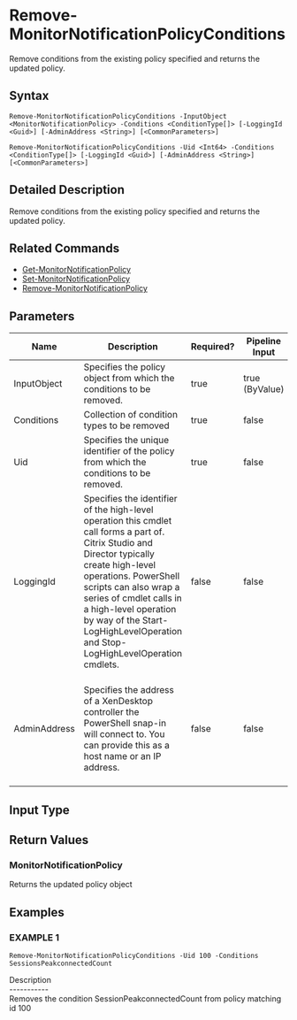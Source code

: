 ﻿# Remove-MonitorNotificationPolicyConditions

   Remove conditions from the existing policy specified and returns the updated policy.

## Syntax
```
Remove-MonitorNotificationPolicyConditions -InputObject <MonitorNotificationPolicy> -Conditions <ConditionType[]> [-LoggingId <Guid>] [-AdminAddress <String>] [<CommonParameters>]

Remove-MonitorNotificationPolicyConditions -Uid <Int64> -Conditions <ConditionType[]> [-LoggingId <Guid>] [-AdminAddress <String>] [<CommonParameters>]
```

## Detailed Description
   Remove conditions from the existing policy specified and returns the updated policy.

## Related Commands
  * [Get-MonitorNotificationPolicy](Get-MonitorNotificationPolicy/)
  * [Set-MonitorNotificationPolicy](Set-MonitorNotificationPolicy/)
  * [Remove-MonitorNotificationPolicy](Remove-MonitorNotificationPolicy/)
## Parameters

| Name   | Description | Required? | Pipeline Input | Default Value |
| --- | --- | --- | --- | --- |
| InputObject | Specifies the policy object from which the conditions to be removed. | true | true (ByValue) |  |
| Conditions | Collection of condition types to be removed | true | false |  |
| Uid | Specifies the unique identifier of the policy from which the conditions to be removed. | true | false |  |
| LoggingId | Specifies the identifier of the high-level operation this cmdlet call forms a part of. Citrix Studio and Director typically create high-level operations. PowerShell scripts can also wrap a series of cmdlet calls in a high-level operation by way of the Start-LogHighLevelOperation and Stop-LogHighLevelOperation cmdlets. | false | false |  |
| AdminAddress | Specifies the address of a XenDesktop controller the PowerShell snap-in will connect to. You can provide this as a host name or an IP address. | false | false | Localhost. Once a value is provided by any cmdlet, this value becomes the default. |

## Input Type
### 
   
## Return Values
### MonitorNotificationPolicy
   Returns the updated policy object
## Examples

### EXAMPLE 1
```
Remove-MonitorNotificationPolicyConditions -Uid 100 -Conditions SessionsPeakconnectedCount
```
   Description<br>-----------<br>Removes the condition SessionPeakconnectedCount from policy matching id 100
